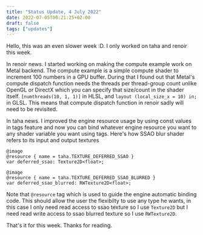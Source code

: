 ```yaml
---
title: "Status Update, 4 July 2022"
date: 2022-07-05T00:21:25+02:00
draft: false
tags: ["updates"]
---
```


Hello, this was an even slower week :D. I only worked on taha and renoir this week.

In renoir news. I started working on making the compute example work on Metal backend. The compute example is a simple compute shader to increment 100 numbers in a GPU buffer. During that I found out that Metal's compute dispatch function needs the threads per thread-group count unlike OpenGL or DirectX which you can specify that size/count in the shader itself. `[numthreads(10, 1, 1)]` in HLSL, and `layout (local_size_x = 10) in;` in GLSL. This means that compute dispatch function in renoir sadly will need to be revisited.

In taha news. I improved the engine resource usage by using const values in tags feature and now you can bind whatever engine resource you want to any shader variable you want using tags. Here's how SSAO blur shader refers to its input and output textures
```golang
@image
@resource { name = taha.TEXTURE_DEFERRED_SSAO }
var deferred_ssao: Texture2D<float>;

@image
@resource { name = taha.TEXTURE_DEFERRED_SSAO_BLURRED }
var deferred_ssao_blurred: RWTexture2D<float>;
```
Note that `@resource` tag which is used to guide the engine automatic binding code. This should allow the user the flexibilty to use any type he wants, in this case I only need read access to ssao texture so I use `Texture2D` but I need read write access to ssao blurred texture so I use `RWTexture2D`.

That's it for this week.
Thanks for reading.